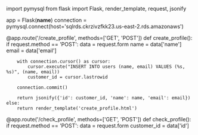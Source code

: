 import pymysql
from flask import Flask, render_template, request, jsonify

app = Flask(__name__)
connection = pymysql.connect(host='sqlrds.ckrzivzfkk23.us-east-2.rds.amazonaws')

@app.route('/create_profile', methods=['GET', 'POST'])
def create_profile():
    if request.method == 'POST':
        data = request.form
        name = data['name']
        email = data['email']

        with connection.cursor() as cursor:
            cursor.execute("INSERT INTO users (name, email) VALUES (%s, %s)", (name, email))
            customer_id = cursor.lastrowid

        connection.commit()

        return jsonify({'id': customer_id, 'name': name, 'email': email})
    else:
        return render_template('create_profile.html')

@app.route('/check_profile', methods=['GET', 'POST'])
def check_profile():
    if request.method == 'POST':
        data = request.form
        customer_id = data['id']

